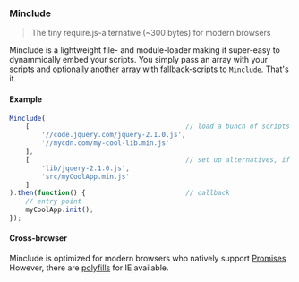 ### Minclude

> The tiny require.js-alternative (~300 bytes) for modern browsers

Minclude is a lightweight file- and module-loader making it super-easy to dynammically embed your scripts.
You simply pass an array with your scripts and optionally another array with fallback-scripts to `Minclude`. That's it.
 
#### Example
 
```javascript
Minclude(
	[										// load a bunch of scripts
		'//code.jquery.com/jquery-2.1.0.js',
		'//mycdn.com/my-cool-lib.min.js'
	],
	[										// set up alternatives, if the CDN is down etc.
		'lib/jquery-2.1.0.js',
		'src/myCoolApp.min.js'
	]
).then(function() {							// callback
	// entry point
	myCoolApp.init();
});
```

#### Cross-browser

Minclude is optimized for modern browsers who natively support [Promises](http://caniuse.com/#feat=promises)<br>
However, there are [polyfills](https://github.com/jakearchibald/es6-promise) for IE available.